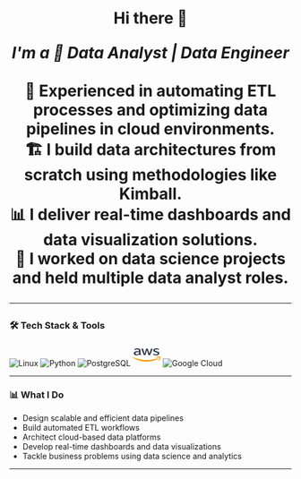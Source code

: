 <h1 align="center">Hi there 👋

<p align="center">
  <em>I'm a 💼 Data Analyst | Data Engineer</em><br><br>
  🔧 Experienced in automating <strong>ETL processes</strong> and optimizing data pipelines in <strong>cloud environments</strong>.<br>
  🏗️ I build data architectures from scratch using methodologies like <strong>Kimball</strong>.<br>
  📊 I deliver <strong>real-time dashboards</strong> and data visualization solutions.<br>
  🧠 I worked on <strong>data science projects</strong> and held multiple <strong>data analyst</strong> roles.<br>
</p>

---

### 🛠️ Tech Stack & Tools

<p align="left">
  <img src="https://cdn.jsdelivr.net/gh/devicons/devicon/icons/linux/linux-original.svg" alt="Linux" width="40" height="40"/>
  <img src="https://cdn.jsdelivr.net/gh/devicons/devicon/icons/python/python-original.svg" alt="Python" width="40" height="40"/>
  <img src="https://cdn.jsdelivr.net/gh/devicons/devicon/icons/postgresql/postgresql-original.svg" alt="PostgreSQL" width="40" height="40"/>
  <img src="https://raw.githubusercontent.com/devicons/devicon/master/icons/amazonwebservices/amazonwebservices-original-wordmark.svg" alt="AWS" width="50" height="40"/>
  <img src="https://cdn.jsdelivr.net/gh/devicons/devicon/icons/googlecloud/googlecloud-original.svg" alt="Google Cloud" width="40" height="40"/>
</p>

---

### 📊 What I Do
- Design scalable and efficient data pipelines  
- Build automated ETL workflows  
- Architect cloud-based data platforms  
- Develop real-time dashboards and data visualizations  
- Tackle business problems using data science and analytics  

---





